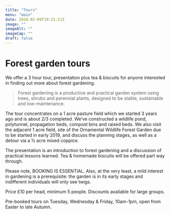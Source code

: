 ```yaml
---
title: "Tours"
menu: "main"
date: 2018-02-09T19:21:11Z
image: ""
imageAlt: ""
imageCap: ""
draft: false
---
```


# Forest garden tours

We offer a 3 hour tour, presentation plus tea & biscuits for anyone interested in finding out more about forest gardening.

> Forest gardening is a productive and practical garden system using trees, shrubs and perennial plants, designed to be stable, sustainable and low-maintenance.

The tour concentrates on a 1 acre pasture field which we started 3 years ago and is about 2/3 completed. We’ve constructed a wildlife pond, polytunnel, propagation beds, compost bins and raised beds. We also visit the adjacent 1 acre field, site of the Ornamental Wildlife Forest Garden due to be started in early 2019, and discuss the planning stages, as well as a detour via a ½ acre mixed coppice.

The presentation is an introduction to forest gardening and a discussion of practical lessons learned. Tea & homemade biscuits will be offered part way through.

Please note, BOOKING IS ESSENTIAL. Also, at the very least, a mild interest in gardening is a prerequisite: the garden is in its early stages and indifferent individuals will only see twigs.

Price £10 per head, minimum 5 people. Discounts available for large groups.

Pre-booked tours on Tuesday, Wednesday & Friday, 10am-1pm, open from Easter to late Autumn.
